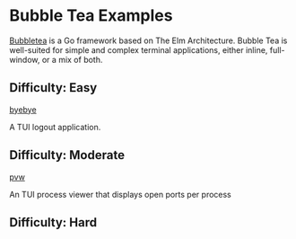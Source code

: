 # Bubble Tea Examples

[Bubbletea](https://github.com/charmbracelet/bubbletea) is a Go framework based on The Elm Architecture. Bubble Tea is well-suited for simple and complex terminal applications, either inline, full-window, or a mix of both.

## Difficulty: Easy

[byebye](https://github.com/nkxxll/byebye.git)

A TUI logout application.

## Difficulty: Moderate

[pvw](https://github.com/allyring/pvw)

An TUI process viewer that displays open ports per process

## Difficulty: Hard
